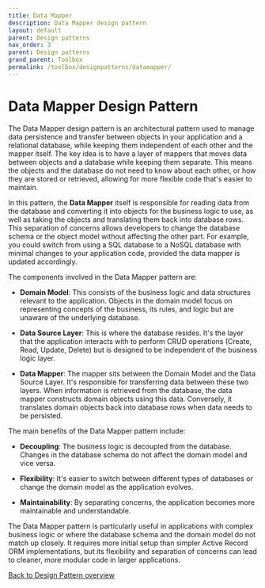 ```yaml
---
title: Data Mapper
description: Data Mapper design pattern
layout: default
parent: Design patterns
nav_order: 3
parent: Design patterns
grand_parent: Toolbox
permalink: /toolbox/designpatterns/datamapper/
---
```


# Data Mapper Design Pattern

The Data Mapper design pattern is an architectural pattern used to manage data persistence and transfer between objects in your application and a relational database, while keeping them independent of each other and the mapper itself. The key idea is to have a layer of mappers that moves data between objects and a database while keeping them separate. This means the objects and the database do not need to know about each other, or how they are stored or retrieved, allowing for more flexible code that's easier to maintain.

In this pattern, the **Data Mapper** itself is responsible for reading data from the database and converting it into objects for the business logic to use, as well as taking the objects and translating them back into database rows. This separation of concerns allows developers to change the database schema or the object model without affecting the other part. For example, you could switch from using a SQL database to a NoSQL database with minimal changes to your application code, provided the data mapper is updated accordingly.

The components involved in the Data Mapper pattern are:

- **Domain Model**: This consists of the business logic and data structures relevant to the application. Objects in the domain model focus on representing concepts of the business, its rules, and logic but are unaware of the underlying database.

- **Data Source Layer**: This is where the database resides. It's the layer that the application interacts with to perform CRUD operations (Create, Read, Update, Delete) but is designed to be independent of the business logic layer.

- **Data Mapper**: The mapper sits between the Domain Model and the Data Source Layer. It's responsible for transferring data between these two layers. When information is retrieved from the database, the data mapper constructs domain objects using this data. Conversely, it translates domain objects back into database rows when data needs to be persisted.

The main benefits of the Data Mapper pattern include:

- **Decoupling**: The business logic is decoupled from the database. Changes in the database schema do not affect the domain model and vice versa.

- **Flexibility**: It's easier to switch between different types of databases or change the domain model as the application evolves.

- **Maintainability**: By separating concerns, the application becomes more maintainable and understandable.

The Data Mapper pattern is particularly useful in applications with complex business logic or where the database schema and the domain model do not match up closely. It requires more initial setup than simpler Active Record ORM implementations, but its flexibility and separation of concerns can lead to cleaner, more modular code in larger applications.

[Back to Design Pattern overview](./README.md)
